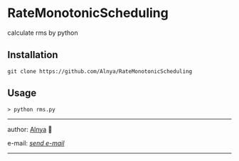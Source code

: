 # RateMonotonicScheduling
 calculate rms by python


## Installation

```
git clone https://github.com/Alnya/RateMonotonicScheduling
```


## Usage

```
> python rms.py
```

------------

author: [Alnya](https://github.com/Alnya) :ghost:

e-mail: [*send e-mail*](<mailto:19aj135@ms.dendai.ac.jp>)
<!--How to write for anti-spam mail-->

------------